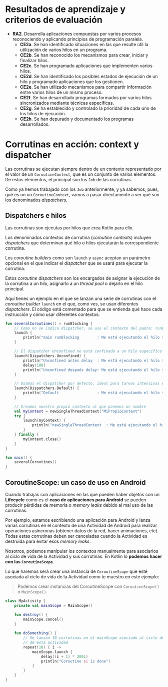 # Resultados de aprendizaje y criterios de evaluación

- **RA2**. Desarrolla aplicaciones compuestas por varios procesos reconociendo y aplicando principios de programación paralela.
  - **CE2a**. Se han identificado situaciones en las que resulte útil la utilización de varios hilos en un programa.
  - **CE2b**. Se han reconocido los mecanismos para crear, iniciar y finalizar hilos.
  - **CE2c**. Se han programado aplicaciones que implementen varios hilos.
  - **CE2d**. Se han identificado los posibles estados de ejecución de un hilo y programado aplicaciones que los gestionen.
  - **CE2e**. Se han utilizado mecanismos para compartir información entre varios hilos de un mismo proceso.
  - **CE2f**. Se han desarrollado programas formados por varios hilos sincronizados mediante técnicas específicas.
  - **CE2g**. Se ha establecido y controlado la prioridad de cada uno de los hilos de ejecución.
  - **CE2h**. Se han depurado y documentado los programas desarrollados.

# Corrutinas en acción: context y dispatcher

Las corrutinas se ejecutan siempre dentro de un contexto representado por el valor de un `CoroutineContext`, que es un conjunto de varios elementos. De estos elementos, el principal son los `Job` de las corrutinas.

Como ya hemos trabajado con los `Job` anteriormente, y ya sabemos, pues, qué es un un `CoroutineContext`, vamos a pasar directamente a ver qué son los denominados *dispatchers*.

## Dispatchers e hilos

Las corrutinas son ejecutas por hilos que crea Kotlin para ello.

Los denominados contextos de corrutina (*coroutine contexts*) incluyen *dispatchers* que determinan qué hilo o hilos ejecutarán la correspondiente corrutina.

Los *coroutine builders* como son `launch` y `async` aceptan un parámetro opcional en el que indicar el *dispatcher* que se usará para ejecutar la corrutina.

Estos *coroutine dispatchers* son los encargados de asignar la ejecución de la corrutina a un hilo, asignarlo a un *thread pool* o dejarlo en el hilo principal.

Aquí tienes un ejemplo en el que se lanzan una serie de corrutinas con el *coroutine builder* `launch` en el que, como ves, se usan diferentes *dispatchers*. El código está comentado para que se entienda qué hace cada instrucción y cómo usar diferentes contextos:

```kotlin
fun severalCoroutines() = runBlocking {
    // Como no se indica dispatcher, se usa el contexto del padre: runBlocking
    launch {
        println("main runBlocking        : Me está ejecutando el hilo ${Thread.currentThread().name}")
    }

    // El dispatcher Unconfined no está confinado a un hilo específico
    launch(Dispatchers.Unconfined) {
        println("Unconfined antes delay  : Me está ejecutando el hilo ${Thread.currentThread().name}")
        delay(100)
        println("Unconfined después delay: Me está ejecutando el hilo ${Thread.currentThread().name}")
    }

    // Usamos el dispatcher por defecto, ideal para tareas intensivas en CPU
    launch(Dispatchers.Default) {
        println("Default                 : Me está ejecutando el hilo ${Thread.currentThread().name}")
    }

    // Creamos nuestro propio contexto al que ponemos un nombre
    val myContext = newSingleThreadContext("MiPropioContext")
    try {
        launch(myContext) {
            println("newSingleThreadContext  : Me está ejecutando el hilo ${Thread.currentThread().name}")
        }
    } finally {
        myContext.close()
    }
}

fun main() {
    severalCoroutines()
}
```

## CoroutineScope: un caso de uso en Android

Cuando trabajas con aplicaciones en las que pueden haber objetos con un **Lifecycle** como es el **caso de aplicaciones para Android** se pueden producir pérdidas de memoria o *memory leaks* debido al mal uso de las corrutinas.

Por ejemplo, estamos escribiendo una aplicación para Android y lanza varias corrutinas en el contexto de una Actividad de Android para realizar operaciones asíncronas (obtener datos de la red, hacer animaciones, etc). Todas estas corrutinas deben ser canceladas cuando la Actividad es destruida para evitar esos *memory leaks*.

Nosotros, podemos manipular los contextos manualmente para asociarlos al ciclo de vida de la Actividad y sus corrutinas. En Kotlin lo **podemos hacer con las `CoroutineScope`**.

Lo que haremos será crear una instancia de `CoroutineScope` que esté asociada al ciclo de vida de la Actividad como te muestro en este ejemplo:

> Podemos crear instancias del CoroutineScope con `CoroutineScope()` o `MainScope()`.

```kotlin
class MyActivity {
    private val mainScope = MainScope()

    fun destroy() {
        mainScope.cancel()
    }
    
    fun doSomething() {
        // Se lanzan 10 corrutinas en el mainScope asociado al ciclo de vida
        // de esta actividad
        repeat(10) { i ->
            mainScope.launch {
                delay((i + 1) * 200L)
                println("Coroutine $i is done")
            }
        }
    }
}
```
